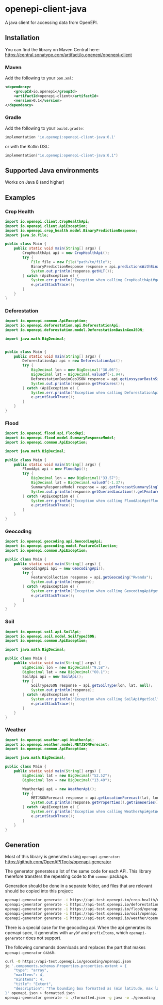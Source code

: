# openepi-client-java
A java client for accessing data from OpenEPI.


## Installation
You can find the library on Maven Central here: https://central.sonatype.com/artifact/io.openepi/openepi-client

### Maven
Add the following to your `pom.xml`:
```xml
<dependency>
    <groupId>io.openepi</groupId>
    <artifactId>openepi-client</artifactId>
    <version>0.1</version>
</dependency>
```

### Gradle
Add the following to your `build.gradle`:
```groovy
implementation 'io.openepi:openepi-client-java:0.1'
```
or with the Kotlin DSL:
```kotlin
implementation("io.openepi:openepi-client-java:0.1")
```

## Supported Java environments
Works on Java 8 (and higher)

## Examples

### Crop Health
```java
import io.openepi.client.CropHealthApi;
import io.openepi.client.ApiException;
import io.openepi.crop_health.model.BinaryPredictionResponse;
import java.io.File;

public class Main {
    public static void main(String[] args) {
        CropHealthApi api = new CropHealthApi();
        try {
            File file = new File("path/to/file");
            BinaryPredictionResponse response = api.predictionsWithBinary(file);
            System.out.println(response.getHLT());
        } catch (ApiException e) {
            System.err.println("Exception when calling CropHealthApi#getCropHealth");
            e.printStackTrace();
        }
    }
}
```

### Deforestation

```java
import io.openepi.common.ApiException;
import io.openepi.deforestation.api.DeforestationApi;
import io.openepi.deforestation.model.DeforestationBasinGeoJSON;

import java.math.BigDecimal;


public class Main {
    public static void main(String[] args) {
        DeforestationApi api = new DeforestationApi();
        try {
            BigDecimal lon = new BigDecimal("30.06");
            BigDecimal lat = BigDecimal.valueOf(-1.94);
            DeforestationBasinGeoJSON response = api.getLossyearBasinSinglePoint(lon, lat);
            System.out.println(response.getFeatures());
        } catch (ApiException e) {
            System.err.println("Exception when calling DeforestationApi#lossyearBasinGet");
            e.printStackTrace();
        }
    }
}
```

### Flood

```java
import io.openepi.flood.api.FloodApi;
import io.openepi.flood.model.SummaryResponseModel;
import io.openepi.common.ApiException;

import java.math.BigDecimal;

public class Main {
    public static void main(String[] args) {
        FloodApi api = new FloodApi();
        try {
            BigDecimal lon = new BigDecimal("33.57");
            BigDecimal lat = BigDecimal.valueOf(-1.37);
            SummaryResponseModel response = api.getForecastSummarySinglePoint(lon, lat, false);
            System.out.println(response.getQueriedLocation().getFeatures());
        } catch (ApiException e) {
            System.err.println("Exception when calling FloodApi#getFlood");
            e.printStackTrace();
        }
    }
}
```

### Geocoding

```java
import io.openepi.geocoding.api.GeocodingApi;
import io.openepi.geocoding.model.FeatureCollection;
import io.openepi.common.ApiException;

public class Main {
    public static void main(String[] args) {
        GeocodingApi api = new GeocodingApi();
        try {
            FeatureCollection response = api.getGeocoding("Rwanda");
            System.out.println(response);
        } catch (ApiException e) {
            System.err.println("Exception when calling GeocodingApi#getGeocoding");
            e.printStackTrace();
        }
    }
}

```

### Soil

```java
import io.openepi.soil.api.SoilApi;
import io.openepi.soil.model.SoilTypeJSON;
import io.openepi.common.ApiException;

import java.math.BigDecimal;

public class Main {
    public static void main(String[] args) {
        BigDecimal lon = new BigDecimal("9.58");
        BigDecimal lat = new BigDecimal("60.1");
        SoilApi api = new SoilApi();
        try {
            SoilTypeJSON response = api.getSoilType(lon, lat, null);
            System.out.println(response);
        } catch (ApiException e) {
            System.err.println("Exception when calling SoilApi#getSoil");
            e.printStackTrace();
        }
    }
}

```

### Weather

```java
import io.openepi.weather.api.WeatherApi;
import io.openepi.weather.model.METJSONForecast;
import io.openepi.common.ApiException;

import java.math.BigDecimal;

public class Main {
    public static void main(String[] args) {
        BigDecimal lat = new BigDecimal("52.52");
        BigDecimal lon = new BigDecimal("13.40");

        WeatherApi api = new WeatherApi();
        try {
            METJSONForecast response = api.getLocationForecast(lat, lon, null);
            System.out.println(response.getProperties().getTimeseries().get(0).getData().getInstant().getDetails());
        } catch (ApiException e) {
            System.err.println("Exception when calling WeatherApi#getWeather");
            e.printStackTrace();
        }
    }
}

```



## Generation
Most of this library is generated using `openapi-generator`: https://github.com/OpenAPITools/openapi-generator

The generator generates a lot of the same code for each API. This library therefore transfers the repeating code to the
`common` package.

Generation should be done in a separate folder, and files that are relevant should be copied into this project:
```bash
openapi-generator generate -i https://api-test.openepi.io/crop-health/openapi.json -g java -o ./crop-health
openapi-generator generate -i https://api-test.openepi.io/deforestation/openapi.json -g java -o ./deforestation
openapi-generator generate -i https://api-test.openepi.io/flood/openapi.json -g java -o ./flood
openapi-generator generate -i https://api-test.openepi.io/soil/openapi.json -g java -o ./soil
openapi-generator generate -i https://api-test.openepi.io/weather/openapi.json -g java -o ./weather
```

There is a special case for the geocoding api. When the api generates its openapi spec, it generates with `anyOf` and 
`prefixItems`, which `openapi-generator` does not support.
 
The following commands downloads and replaces the part that makes `openapi-generator` crash.
```bash
curl -O https://api-test.openepi.io/geocoding/openapi.json
jq '.components.schemas.Properties.properties.extent = {
    "type": "array",
    "maxItems": 4,
    "minItems": 4,
    "title": "Extent",
    "description": "The bounding box formatted as (min latitude, max latitude, min longitude, max longitude)"
}' openapi.json > formatted.json
openapi-generator generate -i ./formatted.json -g java -o ./geocoding
```



